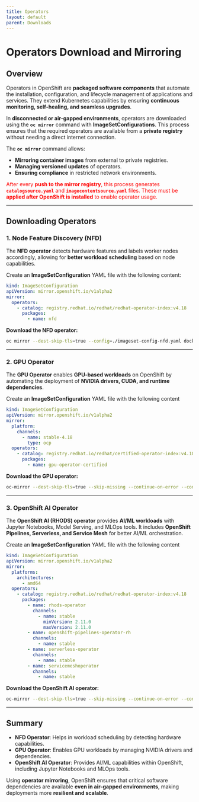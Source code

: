 ```yaml
---
title: Operators
layout: default
parent: Downloads
---
```


# **Operators Download and Mirroring**  

## **Overview**  
Operators in OpenShift are **packaged software components** that automate the installation, configuration, and lifecycle management of applications and services. They extend Kubernetes capabilities by ensuring **continuous monitoring, self-healing, and seamless upgrades**.  

In **disconnected or air-gapped environments**, operators are downloaded using the **`oc mirror`** command with **ImageSetConfigurations**. This process ensures that the required operators are available from a **private registry** without needing a direct internet connection.  

The **`oc mirror`** command allows:  
- **Mirroring container images** from external to private registries.  
- **Managing versioned updates** of operators.  
- **Ensuring compliance** in restricted network environments.  

   
<span style="color:red">After every **push to the mirror registry**, this process generates **`catalogsource.yaml`** and **`imagecontentsource.yaml`** files. These must be **applied after OpenShift is installed** to enable operator usage.</span>

---

## **Downloading Operators**  

### **1. Node Feature Discovery (NFD)**  
The **NFD operator** detects hardware features and labels worker nodes accordingly, allowing for **better workload scheduling** based on node capabilities.  

Create an **ImageSetConfiguration** YAML file with the following content:  



```yaml
kind: ImageSetConfiguration
apiVersion: mirror.openshift.io/v1alpha2
mirror:
  operators:
    - catalog: registry.redhat.io/redhat/redhat-operator-index:v4.18
      packages:
        - name: nfd
```


**Download the NFD operator:**  

```sh
oc mirror --dest-skip-tls=true --config=./imageset-config-nfd.yaml docker://${MIRROR_HOST}:${PORT}
```


---

### **2. GPU Operator**  
The **GPU Operator** enables **GPU-based workloads** on OpenShift by automating the deployment of **NVIDIA drivers, CUDA, and runtime dependencies**.  

Create an **ImageSetConfiguration** YAML file with the following content

```yaml
kind: ImageSetConfiguration
apiVersion: mirror.openshift.io/v1alpha2
mirror:
  platform:
    channels:
      - name: stable-4.18
        type: ocp
  operators:
    - catalog: registry.redhat.io/redhat/certified-operator-index:v4.18
      packages:
        - name: gpu-operator-certified
```


**Download the GPU operator:**  
```sh
oc-mirror --dest-skip-tls=true --skip-missing --continue-on-error --config=./imageset-config-gpu.yaml docker://${MIRROR_HOST}:${PORT}
```


---

### **3. OpenShift AI Operator**  
The **OpenShift AI (RHODS) operator** provides **AI/ML workloads** with Jupyter Notebooks, Model Serving, and MLOps tools. It includes **OpenShift Pipelines, Serverless, and Service Mesh** for better AI/ML orchestration.  

Create an **ImageSetConfiguration** YAML file with the following content

```yaml
kind: ImageSetConfiguration
apiVersion: mirror.openshift.io/v1alpha2
mirror:
  platforms:
    architectures:
      - amd64
  operators:
    - catalog: registry.redhat.io/redhat/redhat-operator-index:v4.18
      packages:
        - name: rhods-operator
          channels:
            - name: stable
              minVersion: 2.11.0
              maxVersion: 2.11.0
        - name: openshift-pipelines-operator-rh
          channels:
            - name: stable
        - name: serverless-operator
          channels:
            - name: stable
        - name: servicemeshoperator
          channels:
            - name: stable

```


**Download the OpenShift AI operator:**  
```sh
oc-mirror --dest-skip-tls=true --skip-missing --continue-on-error --config=./imageset-config-gpu.yaml docker://${MIRROR_HOST}:${PORT}
```


---

## **Summary**  
- **NFD Operator**: Helps in workload scheduling by detecting hardware capabilities.  
- **GPU Operator**: Enables GPU workloads by managing NVIDIA drivers and dependencies.  
- **OpenShift AI Operator**: Provides AI/ML capabilities within OpenShift, including Jupyter Notebooks and MLOps tools.  

Using **operator mirroring**, OpenShift ensures that critical software dependencies are available **even in air-gapped environments**, making deployments more **resilient and scalable**. 
